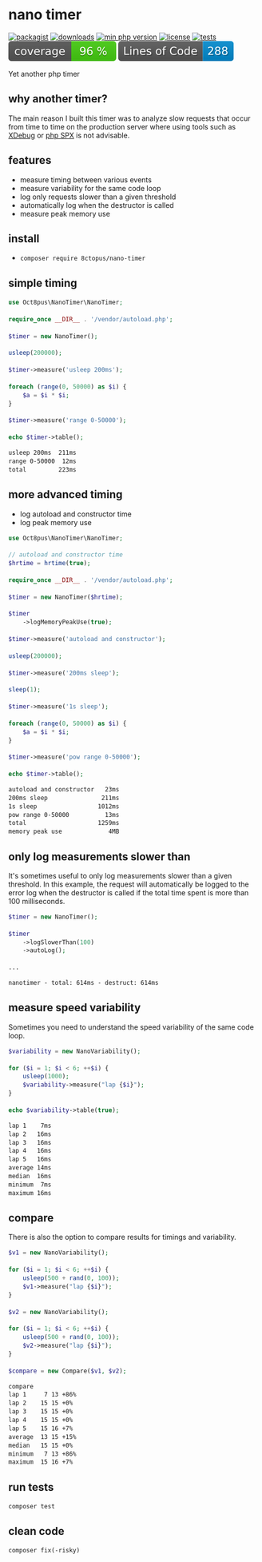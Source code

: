 # nano timer

[![packagist](https://poser.pugx.org/8ctopus/nano-timer/v)](https://packagist.org/packages/8ctopus/nano-timer)
[![downloads](https://poser.pugx.org/8ctopus/nano-timer/downloads)](https://packagist.org/packages/8ctopus/nano-timer)
[![min php version](https://poser.pugx.org/8ctopus/nano-timer/require/php)](https://packagist.org/packages/8ctopus/nano-timer)
[![license](https://poser.pugx.org/8ctopus/nano-timer/license)](https://packagist.org/packages/8ctopus/nano-timer)
[![tests](https://github.com/8ctopus/nano-timer/actions/workflows/tests.yml/badge.svg)](https://github.com/8ctopus/nano-timer/actions/workflows/tests.yml)
![code coverage badge](https://raw.githubusercontent.com/8ctopus/nano-timer/image-data/coverage.svg)
![lines of code](https://raw.githubusercontent.com/8ctopus/nano-timer/image-data/lines.svg)

Yet another php timer

## why another timer?

The main reason I built this timer was to analyze slow requests that occur from time to time on the production server where using tools such as [XDebug](https://github.com/xdebug/xdebug) or [php SPX](https://github.com/NoiseByNorthwest/php-spx) is not advisable.

## features

- measure timing between various events
- measure variability for the same code loop
- log only requests slower than a given threshold
- automatically log when the destructor is called
- measure peak memory use

## install

- `composer require 8ctopus/nano-timer`

## simple timing

```php
use Oct8pus\NanoTimer\NanoTimer;

require_once __DIR__ . '/vendor/autoload.php';

$timer = new NanoTimer();

usleep(200000);

$timer->measure('usleep 200ms');

foreach (range(0, 50000) as $i) {
    $a = $i * $i;
}

$timer->measure('range 0-50000');

echo $timer->table();
```

```txt
usleep 200ms  211ms
range 0-50000  12ms
total         223ms
```

## more advanced timing

- log autoload and constructor time
- log peak memory use

```php
use Oct8pus\NanoTimer\NanoTimer;

// autoload and constructor time
$hrtime = hrtime(true);

require_once __DIR__ . '/vendor/autoload.php';

$timer = new NanoTimer($hrtime);

$timer
    ->logMemoryPeakUse(true);

$timer->measure('autoload and constructor');

usleep(200000);

$timer->measure('200ms sleep');

sleep(1);

$timer->measure('1s sleep');

foreach (range(0, 50000) as $i) {
    $a = $i * $i;
}

$timer->measure('pow range 0-50000');

echo $timer->table();
```

```txt
autoload and constructor   23ms
200ms sleep               211ms
1s sleep                 1012ms
pow range 0-50000          13ms
total                    1259ms
memory peak use             4MB
```

## only log measurements slower than

It's sometimes useful to only log measurements slower than a given threshold. In this example, the request will automatically be logged to the error log when the destructor is called if the total time spent is more than 100 milliseconds.

```php
$timer = new NanoTimer();

$timer
    ->logSlowerThan(100)
    ->autoLog();

...
```
```txt
nanotimer - total: 614ms - destruct: 614ms
```

## measure speed variability

Sometimes you need to understand the speed variability of the same code loop.

```php
$variability = new NanoVariability();

for ($i = 1; $i < 6; ++$i) {
    usleep(1000);
    $variability->measure("lap {$i}");
}

echo $variability->table(true);
```

```txt
lap 1    7ms
lap 2   16ms
lap 3   16ms
lap 4   16ms
lap 5   16ms
average 14ms
median  16ms
minimum  7ms
maximum 16ms
```

## compare

There is also the option to compare results for timings and variability.

```php
$v1 = new NanoVariability();

for ($i = 1; $i < 6; ++$i) {
    usleep(500 + rand(0, 100));
    $v1->measure("lap {$i}");
}

$v2 = new NanoVariability();

for ($i = 1; $i < 6; ++$i) {
    usleep(500 + rand(0, 100));
    $v2->measure("lap {$i}");
}

$compare = new Compare($v1, $v2);
```

```txt
compare
lap 1     7 13 +86%
lap 2    15 15 +0%
lap 3    15 15 +0%
lap 4    15 15 +0%
lap 5    15 16 +7%
average  13 15 +15%
median   15 15 +0%
minimum   7 13 +86%
maximum  15 16 +7%
```

## run tests

    composer test

## clean code

    composer fix(-risky)
